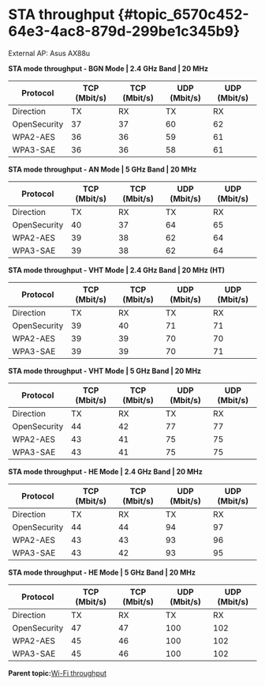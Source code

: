 # STA throughput {#topic_6570c452-64e3-4ac8-879d-299be1c345b9}

External AP: Asus AX88u

**STA mode throughput - BGN Mode | 2.4 GHz Band | 20 MHz**

|Protocol|TCP \(Mbit/s\)|TCP \(Mbit/s\)|UDP \(Mbit/s\)|UDP \(Mbit/s\)|
|--------|--------------|--------------|--------------|--------------|
|Direction|TX|RX|TX|RX|
|OpenSecurity|37|37|60|62|
|WPA2-AES|36|36|59|61|
|WPA3-SAE|36|36|58|61|

**STA mode throughput - AN Mode | 5 GHz Band | 20 MHz**

|Protocol|TCP \(Mbit/s\)|TCP \(Mbit/s\)|UDP \(Mbit/s\)|UDP \(Mbit/s\)|
|--------|--------------|--------------|--------------|--------------|
|Direction|TX|RX|TX|RX|
|OpenSecurity|40|37|64|65|
|WPA2-AES|39|38|62|64|
|WPA3-SAE|39|38|62|64|

**STA mode throughput - VHT Mode | 2.4 GHz Band | 20 MHz (HT)**

|Protocol|TCP \(Mbit/s\)|TCP \(Mbit/s\)|UDP \(Mbit/s\)|UDP \(Mbit/s\)|
|--------|--------------|--------------|--------------|--------------|
|Direction|TX|RX|TX|RX|
|OpenSecurity|39|40|71|71|
|WPA2-AES|39|39|70|70|
|WPA3-SAE|39|39|70|71|

**STA mode throughput - VHT Mode | 5 GHz Band | 20 MHz**

|Protocol|TCP \(Mbit/s\)|TCP \(Mbit/s\)|UDP \(Mbit/s\)|UDP \(Mbit/s\)|
|--------|--------------|--------------|--------------|--------------|
|Direction|TX|RX|TX|RX|
|OpenSecurity|44|42|77|77|
|WPA2-AES|43|41|75|75|
|WPA3-SAE|43|41|75|75|

**STA mode throughput - HE Mode | 2.4 GHz Band | 20 MHz**

|Protocol|TCP \(Mbit/s\)|TCP \(Mbit/s\)|UDP \(Mbit/s\)|UDP \(Mbit/s\)|
|--------|--------------|--------------|--------------|--------------|
|Direction|TX|RX|TX|RX|
|OpenSecurity|44|44|94|97|
|WPA2-AES|43|43|93|96|
|WPA3-SAE|43|42|93|95|

**STA mode throughput - HE Mode | 5 GHz Band | 20 MHz**

|Protocol|TCP \(Mbit/s\)|TCP \(Mbit/s\)|UDP \(Mbit/s\)|UDP \(Mbit/s\)|
|--------|--------------|--------------|--------------|--------------|
|Direction|TX|RX|TX|RX|
|OpenSecurity|47|47|100|102|
|WPA2-AES|45|46|100|102|
|WPA3-SAE|45|46|100|102|

**Parent topic:**[Wi-Fi throughput](../topics/wi-fi_throughput_03.md)

